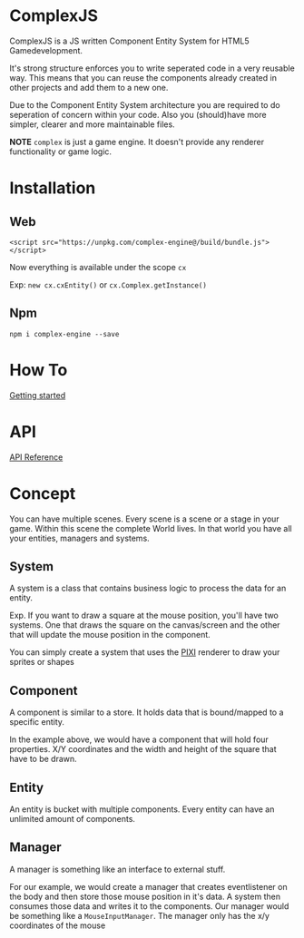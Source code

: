 # ComplexJS

ComplexJS is a JS written Component Entity System for HTML5 Gamedevelopment.

It's strong structure enforces you to write seperated code in a very reusable way. This means that you can reuse the components
already created in other projects and add them to a new one.

Due to the Component Entity System architecture you are required to do seperation of concern
within your code. Also you (should)have more simpler, clearer and more maintainable files.

**NOTE** `complex` is just a game engine. It doesn't provide any renderer functionality or game logic.

# Installation

## Web

    <script src="https://unpkg.com/complex-engine@/build/bundle.js"></script>

Now everything is available under the scope `cx`

Exp: `new cx.cxEntity()` or `cx.Complex.getInstance()`

## Npm

    npm i complex-engine --save


# How To
[Getting started](/doc/GettingStarted.md)

# API 
[API Reference](http://complexjs.github.io/complex-engine/index.html)


# Concept
You can have multiple scenes. Every scene is a scene or a stage in your game. Within this scene
the complete World lives. In that world you have all your entities, managers and systems.

## System
A system is a class that contains business logic to process the data for an entity.

Exp. If you want to draw a square at the mouse position, you'll have two systems. One that draws the square on the canvas/screen
and the other that will update the mouse position in the component.

You can simply create a system that uses the [PIXI]() renderer to draw your sprites or shapes

## Component
A component is similar to a store. It holds data that is bound/mapped to a specific entity. 

In the example above, we would have a component that will hold four properties. X/Y coordinates and the width and height of the square that have to be drawn.

## Entity
An entity is bucket with multiple components. Every entity can have an unlimited amount of components.

## Manager
A manager is something like an interface to external stuff. 

For our example, we would create a manager that creates eventlistener on the body and then store those mouse position in it's data. A system then consumes those data and writes it to the components. Our manager would be something like a `MouseInputManager`. The manager only has the x/y coordinates of the mouse
